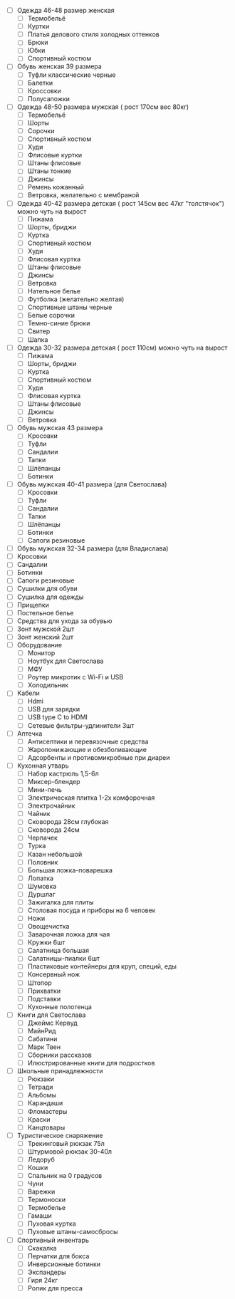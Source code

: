 
- [ ] Одежда 46-48 размер женская
  - [ ] Термобельё
  - [ ] Куртки
  - [ ] Платья делового стиля холодных оттенков
  - [ ] Брюки
  - [ ] Юбки 
  - [ ] Спортивный костюм
- [ ] Обувь женская 39 размера
  - [ ] Туфли классические черные
  - [ ] Балетки
  - [ ] Кроссовки
  - [ ] Полусапожки
- [ ] Одежда 48-50 размера мужская ( рост 170см вес 80кг)
  - [ ] Термобельё
  - [ ] Шорты
  - [ ] Сорочки
  - [ ] Спортивный костюм
  - [ ] Худи
  - [ ] Флисовые куртки
  - [ ] Штаны флисовые
  - [ ] Штаны тонкие
  - [ ] Джинсы
  - [ ] Ремень кожанный
  - [ ] Ветровка, желательно с мембраной
- [ ] Одежда 40-42 размера детская ( рост 145см вес 47кг "толстячок") можно чуть на вырост
  - [ ] Пижама
  - [ ] Шорты, бриджи
  - [ ] Куртка
  - [ ] Спортивный костюм
  - [ ] Худи
  - [ ] Флисовая куртка
  - [ ] Штаны флисовые
  - [ ] Джинсы
  - [ ] Ветровка
  - [ ] Нательное белье
  - [ ] Футболка (желательно желтая)
  - [ ] Спортивные штаны черные
  - [ ] Белые сорочки
  - [ ] Темно-синие брюки
  - [ ] Свитер
  - [ ] Шапка
- [ ] Одежда 30-32 размера детская ( рост 110см) можно чуть на вырост
  - [ ] Пижама
  - [ ] Шорты, бриджи
  - [ ] Куртка
  - [ ] Спортивный костюм
  - [ ] Худи
  - [ ] Флисовая куртка
  - [ ] Штаны флисовые
  - [ ] Джинсы
  - [ ] Ветровка
- [ ] Обувь мужская 43 размера
  - [ ] Кросовки
  - [ ] Туфли
  - [ ] Сандалии
  - [ ] Тапки
  - [ ] Шлёпанцы
  - [ ] Ботинки
- [ ] Обувь мужская 40-41 размера (для Светослава)
  - [ ] Кросовки
  - [ ] Туфли
  - [ ] Сандалии
  - [ ] Тапки
  - [ ] Шлёпанцы
  - [ ] Ботинки
  - [ ] Сапоги резиновые
 - [ ] Обувь мужская 32-34 размера (для Владислава)
  - [ ] Кросовки
  - [ ] Сандалии
  - [ ] Ботинки
  - [ ] Сапоги резиновые
- [ ] Сушилки для обуви
- [ ] Сушилка для одежды
- [ ] Прищепки
- [ ] Постельное белье
- [ ] Средства для ухода за обувью
- [ ] Зонт мужской 2шт
- [ ] Зонт женский 2шт
- [ ] Оборудование
  - [ ] Монитор
  - [ ] Ноутбук для Светослава
  - [ ] МФУ
  - [ ] Роутер микротик с Wi-Fi и USB
  - [ ] Холодильник
- [ ] Кабели
  - [ ] Hdmi
  - [ ] USB для зарядки
  - [ ] USB type C to HDMI
  - [ ] Сетевые фильтры-удлинители 3шт
- [ ] Аптечка
  - [ ] Антисептики и перевязочные средства
  - [ ] Жаропонижающие и обезболивающие
  - [ ] Адсорбенты и противомикробные при диареи
- [ ] Кухонная утварь
  - [ ] Набор кастрюль 1,5-6л
  - [ ] Миксер-блендер
  - [ ] Мини-печь
  - [ ] Электрическая плитка 1-2х комфорочная
  - [ ] Электрочайник
  - [ ] Чайник
  - [ ] Сковорода 28см глубокая
  - [ ] Сковорода 24см
  - [ ] Черпачек
  - [ ] Турка
  - [ ] Казан небольшой
  - [ ] Половник
  - [ ] Большая ложка-поварешка
  - [ ] Лопатка
  - [ ] Шумовка
  - [ ] Дуршлаг
  - [ ] Зажигалка для плиты
  - [ ] Столовая посуда и приборы на 6 человек
  - [ ] Ножи
  - [ ] Овощечистка
  - [ ] Заварочная ложка для чая
  - [ ] Кружки 6шт
  - [ ] Салатница большая
  - [ ] Салатницы-пиалки 6шт
  - [ ] Пластиковые контейнеры для круп, специй, еды
  - [ ] Консервный нож
  - [ ] Штопор
  - [ ] Прихватки
  - [ ] Подставки
  - [ ] Кухонные полотенца
- [ ] Книги для Светослава
  - [ ] Джеймс Кервуд
  - [ ] МайнРид
  - [ ] Сабатини
  - [ ] Марк Твен
  - [ ] Сборники рассказов
  - [ ] Илюстрированные книги для подростков
- [ ] Школьные принадлежности
  - [ ] Рюкзаки
  - [ ] Тетради
  - [ ] Альбомы
  - [ ] Карандаши
  - [ ] Фломастеры
  - [ ] Краски
  - [ ] Канцтовары
- [ ] Туристическое снаряжение
  - [ ] Трекинговый рюкзак 75л
  - [ ] Штурмовой рюкзак 30-40л
  - [ ] Ледоруб
  - [ ] Кошки
  - [ ] Спальник на 0 градусов
  - [ ] Чуни
  - [ ] Варежки
  - [ ] Термоноски
  - [ ] Термобелье
  - [ ] Гамаши
  - [ ] Пуховая куртка
  - [ ] Пуховые штаны-самосбросы
- [ ] Спортивный инвентарь
  - [ ] Скакалка
  - [ ] Перчатки для бокса
  - [ ] Инверсионные ботинки
  - [ ] Экспандеры
  - [ ] Гиря 24кг
  - [ ] Ролик для пресса
